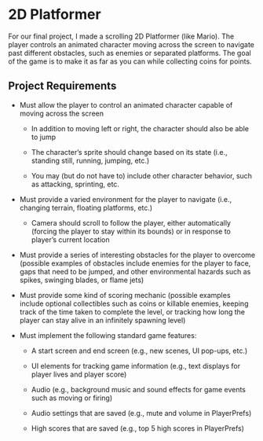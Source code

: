 # 2D Platformer
For our final project, I made a scrolling 2D Platformer (like Mario). The player controls an animated character moving across the screen to navigate past different obstacles, such as enemies or separated platforms. The goal of the game is to make it as far as you can while collecting coins for points. 

## Project Requirements

- Must allow the player to control an animated character capable of moving across the screen

  - In addition to moving left or right, the character should also be able to jump

  - The character’s sprite should change based on its state (i.e., standing still, running, jumping, etc.)

  - You may (but do not have to) include other character behavior, such as attacking, sprinting, etc.

- Must provide a varied environment for the player to navigate (i.e., changing terrain, floating platforms, etc.)

  - Camera should scroll to follow the player, either automatically (forcing the player to stay within its bounds) or in response to player’s current location

- Must provide a series of interesting obstacles for the player to overcome (possible examples of obstacles include enemies for the player to face, gaps that need to be jumped, and other environmental hazards such as spikes, swinging blades, or flame jets)

- Must provide some kind of scoring mechanic (possible examples include optional collectibles such as coins or killable enemies, keeping track of the time taken to complete the level, or tracking how long the player can stay alive in an infinitely spawning level) 

- Must implement the following standard game features:

  - A start screen and end screen (e.g., new scenes, UI pop-ups, etc.)

  - UI elements for tracking game information (e.g., text displays for player lives and player score)

  - Audio (e.g., background music and sound effects for game events such as moving or firing)

  - Audio settings that are saved (e.g., mute and volume in PlayerPrefs)

  - High scores that are saved (e.g., top 5 high scores in PlayerPrefs) 
